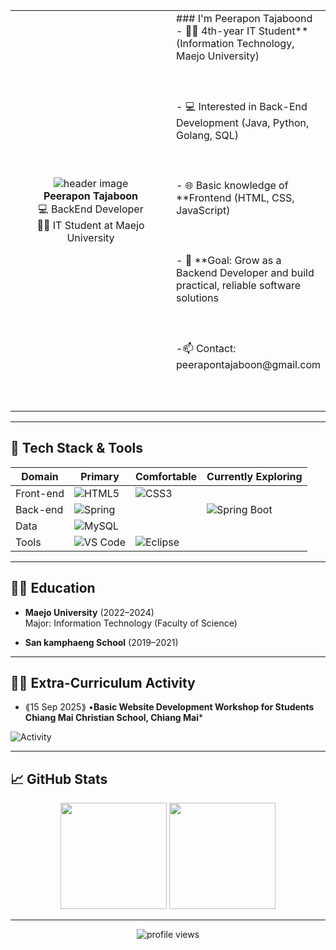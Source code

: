 <!-- Banner / Cover -->
<p  align="center">

<!-- <img  src="https://camo.githubusercontent.com/732a2f71fed4513848e33fe58bdcbbc475e7a225c03c3e72e07a26f0ecaf61d5/68747470733a2f2f63617073756c652d72656e6465722e76657263656c2e6170702f6170693f747970653d776176696e67266865696768743d32303026746578743d576176696e672126666f6e74416c69676e3d383026666f6e74416c69676e593d343026636f6c6f723d6772616469656e74"  /> -->

</p>
<table>
<tr>
<td  width="250px"  align="center">
<img  src="https://s6.ezgif.com/tmp/ezgif-667b77fa2ac84d.webp"  alt="header image" />
<br>
<strong>Peerapon Tajaboon</strong><br/>
💻 BackEnd Developer<br/>
👨‍🎓 IT Student at Maejo University
</td>
<td valign="top">
### I'm Peerapon Tajaboond
- 👨‍🎓 4th-year IT Student**(Information Technology, Maejo University)<br><br><br><br>
- 💻 Interested in Back-End Development (Java, Python, Golang, SQL)<br><br><br><br>
- 🌐 Basic knowledge of **Frontend (HTML, CSS, JavaScript) <br><br><br><br>
- 🎯 **Goal: Grow as a Backend Developer and build practical, reliable software solutions<br><br><br><br>
-📫 Contact: peerapontajaboon@gmail.com<br><br><br><br>
</td>
</tr>
</table>

---

  

## 🧰 Tech Stack & Tools

  

<div align="center">

| Domain    | Primary                                                                                                                  | Comfortable                                                                 | Currently Exploring                                                                 |
|-----------|--------------------------------------------------------------------------------------------------------------------------|------------------------------------------------------------------------------|-------------------------------------------------------------------------------------|
| Front-end | ![HTML5](https://img.shields.io/badge/HTML5-E34F26?logo=html5&logoColor=white)                                           | ![CSS3](https://img.shields.io/badge/CSS3-1572B6?logo=css3&logoColor=white)  |                                                                                     |
| Back-end  | ![Spring](https://img.shields.io/badge/Spring-6DB33F?logo=spring&logoColor=white)                                        |                                                                              | ![Spring Boot](https://img.shields.io/badge/SpringBoot-6DB33F?logo=springboot&logoColor=white) |
| Data      | ![MySQL](https://img.shields.io/badge/MySQL-4479A1?logo=mysql&logoColor=white)                                           |                                                                              |                                                                                     |
| Tools     | ![VS Code](https://img.shields.io/badge/VS%20Code-007ACC?logo=visualstudiocode&logoColor=white)                          | ![Eclipse](https://img.shields.io/badge/Eclipse-2C2255?logo=eclipse&logoColor=white)    |                                                                                     |

</div>

---

## 👨‍🎓 Education

- **Maejo University** (2022–2024)  
  Major: Information Technology (Faculty of Science)
  
- **San kamphaeng School** (2019–2021)  

---


## ✍🏻 Extra-Curriculum Activity

  

<!-- GH Action can automate this section; placeholder for manual list -->

  

- ⟪15 Sep 2025⟫ •**Basic Website Development Workshop for Students Chiang Mai Christian School, Chiang Mai***

<img  src="https://s6.ezgif.com/tmp/ezgif-618f9dee502bfa.webp"  alt="Activity" />

---

  

## 📈 GitHub Stats

  

<div  align="center">

<img  height="170"  src="https://github-readme-stats.vercel.app/api?username=⟪USERNAME⟫&show_icons=true&hide_border=true"  />

<img  height="170"  src="https://github-readme-stats.vercel.app/api/top-langs/?username=⟪USERNAME⟫&layout=compact&hide_border=true"  />

</div>

  

---

  

<p  align="center">

<img  src="https://komarev.com/ghpvc/?username=⟪USERNAME⟫&style=flat-square"  alt="profile views"/>

</p>
